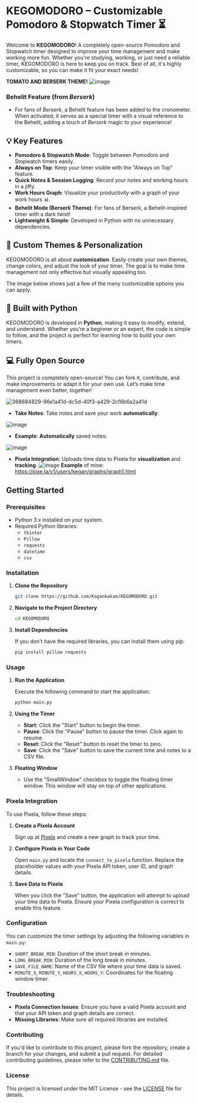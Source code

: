 # KEGOMODORO – Customizable Pomodoro & Stopwatch Timer ⏳

Welcome to **KEGOMODORO**! A completely open-source Pomodoro and Stopwatch timer designed to improve your time management and make working more fun. Whether you're studying, working, or just need a reliable timer, KEGOMODORO is here to keep you on track. Best of all, it's highly customizable, so you can make it fit your exact needs!

**TOMATO AND BERSERK THEME!**
![image](https://github.com/user-attachments/assets/ee38a43d-438e-4d9c-8320-29097d6b5b5f)




### **Behelit Feature (from *Berserk*)**
- For fans of *Berserk*, a Behelit feature has been added to the cronometer. When activated, it serves as a special timer with a visual reference to the Behelit, adding a touch of *Berserk* magic to your experience!

## 💡 Key Features

- **Pomodoro & Stopwatch Mode**: Toggle between Pomodoro and Stopwatch timers easily.
- **Always on Top**: Keep your timer visible with the "Always on Top" feature.
- **Quick Notes & Session Logging**: Record your notes and working hours in a jiffy.
- **Work Hours Graph**: Visualize your productivity with a graph of your work hours 📊.
- **Behelit Mode (Berserk Theme)**: For fans of Berserk, a Behelit-inspired timer with a dark twist!
- **Lightweight & Simple**: Developed in Python with no unnecessary dependencies.

## 🎨 Custom Themes & Personalization

KEGOMODORO is all about **customization**. Easily create your own themes, change colors, and adjust the look of your timer. The goal is to make time management not only effective but visually appealing too.

The image below shows just a few of the many customizable options you can apply.

## 🐍 Built with Python

KEGOMODORO is developed in **Python**, making it easy to modify, extend, and understand. Whether you’re a beginner or an expert, the code is simple to follow, and the project is perfect for learning how to build your own timers.

## 💻 Fully Open Source

This project is completely open-source! You can fork it, contribute, and make improvements or adapt it for your own use. Let’s make time management even better, together!

![368684829-96e1a41d-dc5d-40f3-a429-2cf6b6a2a41d](https://github.com/user-attachments/assets/f0dba28e-92f4-4bfa-80c6-5e5dbfab07fa)
- **Take Notes**: Take notes and save your work **automatically**.

![image](https://github.com/user-attachments/assets/5793db64-fa98-4971-a193-4ffd78c406c2)
- **Example**: **Automatically** saved notes:

![image](https://github.com/user-attachments/assets/0b669bc0-d472-4dcd-a5e7-9979df36786a)
- **Pixela Integration**: Uploads time data to Pixela for **visualization** and **tracking**.
![image](https://github.com/user-attachments/assets/6eb448b2-4fb5-4b39-9b36-377fc235a731)
**Example** of mine: https://pixe.la/v1/users/kegan/graphs/graph1.html


## Getting Started

### Prerequisites

- Python 3.x installed on your system.
- Required Python libraries:
  - `tkinter`
  - `Pillow`
  - `requests`
  - `datetime`
  - `csv`

### Installation

1. **Clone the Repository**

   ```bash
   git clone https://github.com/Kagankakao/KEGOMODORO.git
   ```

2. **Navigate to the Project Directory**

   ```bash
   cd KEGOMODORO
   ```

3. **Install Dependencies**

   If you don't have the required libraries, you can install them using pip:

   ```bash
   pip install pillow requests
   ```

### Usage

1. **Run the Application**

   Execute the following command to start the application:

   ```bash
   python main.py
   ```

2. **Using the Timer**

   - **Start**: Click the "Start" button to begin the timer.
   - **Pause**: Click the "Pause" button to pause the timer. Click again to resume.
   - **Reset**: Click the "Reset" button to reset the timer to zero.
   - **Save**: Click the "Save" button to save the current time and notes to a CSV file.

3. **Floating Window**

   - Use the "SmallWindow" checkbox to toggle the floating timer window. This window will stay on top of other applications.

### Pixela Integration

To use Pixela, follow these steps:

1. **Create a Pixela Account**

   Sign up at [Pixela](https://pixe.la/) and create a new graph to track your time.

2. **Configure Pixela in Your Code**

   Open `main.py` and locate the `connect_to_pixela` function. Replace the placeholder values with your Pixela API token, user ID, and graph details.

3. **Save Data to Pixela**

   When you click the "Save" button, the application will attempt to upload your time data to Pixela. Ensure your Pixela configuration is correct to enable this feature.

### Configuration

You can customize the timer settings by adjusting the following variables in `main.py`:

- `SHORT_BREAK_MIN`: Duration of the short break in minutes.
- `LONG_BREAK_MIN`: Duration of the long break in minutes.
- `SAVE_FILE_NAME`: Name of the CSV file where your time data is saved.
- `MINUTE_X`, `MINUTE_Y`, `HOURS_X`, `HOURS_Y`: Coordinates for the floating window timer.

### Troubleshooting
    
- **Pixela Connection Issues**: Ensure you have a valid Pixela account and that your API token and graph details are correct.
- **Missing Libraries**: Make sure all required libraries are installed.

### Contributing

If you'd like to contribute to this project, please fork the repository, create a branch for your changes, and submit a pull request. For detailed contributing guidelines, please refer to the [CONTRIBUTING.md](CONTRIBUTING.md) file.

### License

This project is licensed under the MIT License - see the [LICENSE](LICENSE) file for details.
